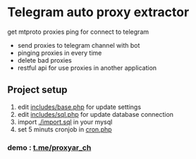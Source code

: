 <h1>Telegram auto proxy extractor</h1>
<p>get mtproto proxies ping for connect to telegram</p>
<ul>
  <li>send proxies to telegram channel with bot</li>
  <li>pinging proxies in every time</li>
  <li>delete bad proxies</li>
  <li>restful api for use proxies in another application</li>
</ul>
<h2>Project setup</h2>
<ol>
  <li>edit <a href="https://github.com/hiradsajde/proxyar_ch/blob/main/includes/base.php">includes/base.php</a> for update settings</li>
  <li>edit <a href="https://github.com/hiradsajde/proxyar_ch/blob/main/includes/sql.php">includes/sql.php</a> for update database connection</li>
  <li>import <a href="https://github.com/hiradsajde/proxyar_ch/blob/main/cron.php">./import.sql</a> in your mysql</li>
  <li>set 5 minuts cronjob in <a href="https://github.com/hiradsajde/proxyar_ch/blob/main/cron.php">cron.php</a></li>
</ol>
<h3>demo : <a href="t.me/proxyar_ch">t.me/proxyar_ch</a></h3>
